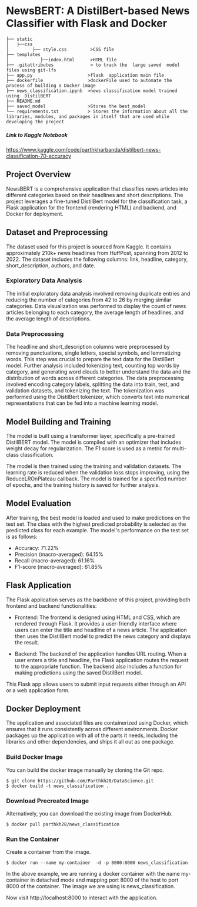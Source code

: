 
# NewsBERT: A DistilBert-based News Classifier with Flask and Docker
```
├── static
│   ├──css 
│         ├── style.css         >CSS file
├── templates   
│            ├──index.html      >HTML file
├── .gitattributes              > to track the  large saved  model files using git-lfs
├── app.py                     >flask  application main file
├── dockerfile                 >dockerFile used to automate the process of building a Docker image
├── news_classification.ipynb  >news classification model trained using  DistilBERT
├── README.md    
├── saved_model                >Stores the best_model
└── requirements.txt           > Stores the information about all the libraries, modules, and packages in itself that are used while developing the project
```

##### Link to Kaggle Notebook
https://www.kaggle.com/code/parthkharbanda/distilbert-news-classification-70-accuracy

## Project Overview
NewsBERT is a comprehensive application that classifies news articles into different categories based on their headlines and short descriptions. The project leverages a fine-tuned DistilBert model for the classification task, a Flask application for the frontend (rendering HTML) and backend, and Docker for deployment.

## Dataset and Preprocessing
The dataset used for this project is sourced from Kaggle. It contains approximately 210k+ news headlines from HuffPost, spanning from 2012 to 2022. The dataset includes the following columns: link, headline, category, short_description, authors, and date.

### Exploratory Data Analysis
The initial exploratory data analysis involved removing duplicate entries and reducing the number of categories from 42 to 26 by merging similar categories. Data visualization was performed to display the count of news articles belonging to each category, the average length of headlines, and the average length of descriptions.

### Data Preprocessing
The headline and short_description columns were preprocessed by removing punctuations, single letters, special symbols, and lemmatizing words. This step was crucial to prepare the text data for the DistilBert model. Further analysis included tokenizing text, counting top words by category, and generating word clouds to better understand the data and the distribution of words across different categories.
The data preprocessing involved encoding category labels, splitting the data into train, test, and validation datasets, and tokenizing the text. The tokenization was performed using the DistilBert tokenizer, which converts text into numerical representations that can be fed into a machine learning model.


## Model Building and Training
The model is built using a transformer layer, specifically a pre-trained DistilBERT model. The model is compiled with an optimizer that includes weight decay for regularization. The F1 score is used as a metric for multi-class classification.

The model is then trained using the training and validation datasets. The learning rate is reduced when the validation loss stops improving, using the ReduceLROnPlateau callback. The model is trained for a specified number of epochs, and the training history is saved for further analysis.

## Model Evaluation
After training, the best model is loaded and used to make predictions on the test set. The class with the highest predicted probability is selected as the predicted class for each example.
The model's performance on the test set is as follows:
- Accuracy: 71.22%
- Precision (macro-averaged): 64.15%
- Recall (macro-averaged): 61.16%
- F1-score (macro-averaged): 61.85%



## Flask Application

The Flask application serves as the backbone of this project, providing both frontend and backend functionalities:

- Frontend: The frontend is designed using HTML and CSS, which are rendered through Flask. It provides a user-friendly interface where users can enter the title and headline of a news article. The application then uses the DistilBert model to predict the news category and displays the result.

- Backend: The backend of the application handles URL routing. When a user enters a title and headline, the Flask application routes the request to the appropriate function. The backend also includes a function for making predictions using the saved DistilBert model.

This Flask app allows users to submit input requests either through an API or a web application form.
## Docker Deployment
The application and associated files are containerized using Docker, which ensures that it runs consistently across different environments. Docker packages up the application with all of the parts it needs, including the libraries and other dependencies, and ships it all out as one package.
### Build Docker Image
You can build the docker image manually by cloning the Git repo.
```
$ git clone https://github.com/Parthkh28/DataScience.git
$ docker build -t news_classification .
```
### Download Precreated Image
Alternatively, you can download the existing image from DockerHub.
```
$ docker pull parthkh28/news_classification
```
### Run the Container
Create a container from the image.
```
$ docker run --name my-container  -d -p 8000:8000 news_classification
```
In the above example, we are running a docker container with the name my-container in detached mode and mapping port 8000 of the host to port 8000 of the container. The image we are using is news_classification.

Now visit http://localhost:8000 to interact with the application.
